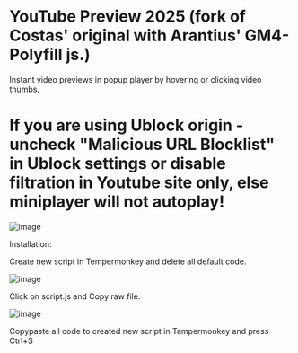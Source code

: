 # YouTube Preview 2025 (fork of Costas' original with Arantius' GM4-Polyfill js.)
Instant video previews in popup player by hovering or clicking video thumbs.

# If you are using Ublock origin - uncheck "Malicious URL Blocklist" in Ublock settings or disable filtration in Youtube site only, else miniplayer will not autoplay!

![image](https://github.com/user-attachments/assets/f5120a40-5e9a-405b-903c-bee0108ba6a1)

Installation:

Create new script in Tempermonkey and delete all default code.

![image](https://github.com/user-attachments/assets/fbb3d243-983f-4282-8860-c9db70a07ddd)

Click on script.js and Copy raw file.

![image](https://github.com/user-attachments/assets/84cfc0c4-4d2d-41e3-8716-9e9d5b96bece)

Copypaste all code to created new script in Tampermonkey and press Ctrl+S




